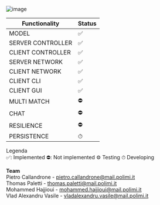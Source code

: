 








![image](https://github.com/PietroCallandrone/IS24-LB05/assets/139533466/f9826d44-9131-4da4-b36d-bd68aee2de4b)











|Functionality|Status|
|-------------|------|
|MODEL|✅|
|SERVER CONTROLLER|✅|
|CLIENT CONTROLLER|✅|
|SERVER NETWORK|✅|
|CLIENT NETWORK|✅|
|CLIENT CLI|✅|
|CLIENT GUI|✅|
|MULTI MATCH|⛔|
|CHAT|⛔|
|RESILIENCE|⛔|
|PERSISTENCE|⏱|

Legenda <br>
✅: Implemented  ⛔: Not implemented ⚙️ Testing    ⏱ Developing

<b>Team</b> <br>
Pietro Callandrone   - pietro.callandrone@mail.polimi.it <br>
Thomas Paletti       - thomas.paletti@mail.polimi.it <br>
Mohammed Hajjioui    - mohammed.hajjioui@mail.polimi.it <br>
Vlad Alexandru Vasile - vladalexandru.vasile@mail.polimi.it <br>
